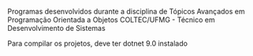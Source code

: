 Programas desenvolvidos durante a disciplina de Tópicos Avançados em Programação Orientada a Objetos
COLTEC/UFMG - Técnico em Desenvolvimento de Sistemas

Para compilar os projetos, deve ter dotnet 9.0 instalado
